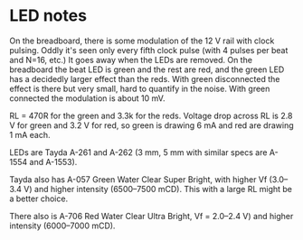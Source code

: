 # LED notes

On the breadboard, there is some modulation of the 12 V rail with clock pulsing. Oddly it's seen only every fifth clock pulse (with 4 pulses per beat and N=16, etc.) It goes away when the LEDs are removed. On the breadboard the beat LED is green and the rest are red, and the green LED has a decidedly larger effect than the reds. With green disconnected the effect is there but very small, hard to quantify in the noise. With green connected the modulation is about 10 mV.

RL = 470R for the green and 3.3k for the reds. Voltage drop across RL is 2.8 V for green and 3.2 V for red, so green is drawing 6 mA and red are drawing 1 mA each.

LEDs are Tayda A-261 and A-262 (3 mm, 5 mm with similar specs are A-1554 and A-1553).

Tayda also has A-057 Green Water Clear Super Bright, with higher Vf (3.0–3.4 V) and higher intensity (6500–7500 mCD). This with a large RL might be a better choice.

There also is A-706 Red Water Clear Ultra Bright, Vf = 2.0–2.4 V) and higher intensity (6000–7000 mCD).